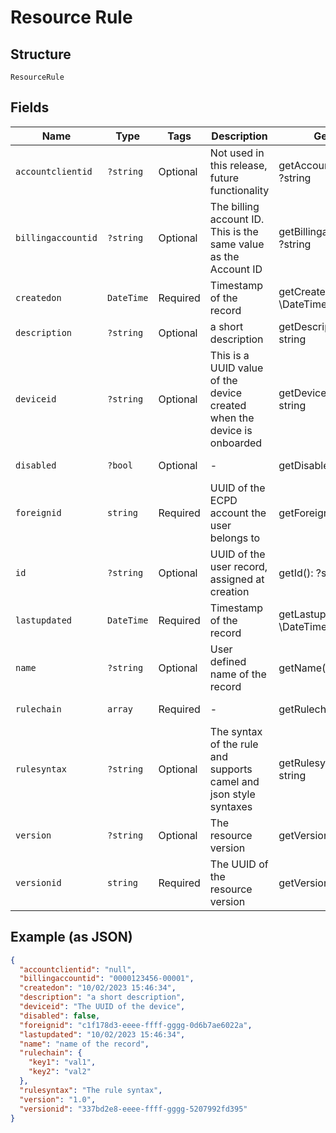 
# Resource Rule

## Structure

`ResourceRule`

## Fields

| Name | Type | Tags | Description | Getter | Setter |
|  --- | --- | --- | --- | --- | --- |
| `accountclientid` | `?string` | Optional | Not used in this release, future functionality | getAccountclientid(): ?string | setAccountclientid(?string accountclientid): void |
| `billingaccountid` | `?string` | Optional | The billing account ID. This is the same value as the Account ID | getBillingaccountid(): ?string | setBillingaccountid(?string billingaccountid): void |
| `createdon` | `DateTime` | Required | Timestamp of the record | getCreatedon(): \DateTime | setCreatedon(\DateTime createdon): void |
| `description` | `?string` | Optional | a short description | getDescription(): ?string | setDescription(?string description): void |
| `deviceid` | `?string` | Optional | This is a UUID value of the device created when the device is onboarded | getDeviceid(): ?string | setDeviceid(?string deviceid): void |
| `disabled` | `?bool` | Optional | - | getDisabled(): ?bool | setDisabled(?bool disabled): void |
| `foreignid` | `string` | Required | UUID of the ECPD account the user belongs to | getForeignid(): string | setForeignid(string foreignid): void |
| `id` | `?string` | Optional | UUID of the user record, assigned at creation | getId(): ?string | setId(?string id): void |
| `lastupdated` | `DateTime` | Required | Timestamp of the record | getLastupdated(): \DateTime | setLastupdated(\DateTime lastupdated): void |
| `name` | `?string` | Optional | User defined name of the record | getName(): ?string | setName(?string name): void |
| `rulechain` | `array` | Required | - | getRulechain(): array | setRulechain(array rulechain): void |
| `rulesyntax` | `?string` | Optional | The syntax of the rule and supports camel and json style syntaxes | getRulesyntax(): ?string | setRulesyntax(?string rulesyntax): void |
| `version` | `?string` | Optional | The resource version | getVersion(): ?string | setVersion(?string version): void |
| `versionid` | `string` | Required | The UUID of the resource version | getVersionid(): string | setVersionid(string versionid): void |

## Example (as JSON)

```json
{
  "accountclientid": "null",
  "billingaccountid": "0000123456-00001",
  "createdon": "10/02/2023 15:46:34",
  "description": "a short description",
  "deviceid": "The UUID of the device",
  "disabled": false,
  "foreignid": "c1f178d3-eeee-ffff-gggg-0d6b7ae6022a",
  "lastupdated": "10/02/2023 15:46:34",
  "name": "name of the record",
  "rulechain": {
    "key1": "val1",
    "key2": "val2"
  },
  "rulesyntax": "The rule syntax",
  "version": "1.0",
  "versionid": "337bd2e8-eeee-ffff-gggg-5207992fd395"
}
```

